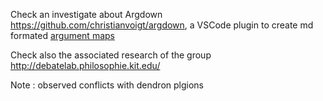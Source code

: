 
Check an investigate about Argdown
https://github.com/christianvoigt/argdown, a VSCode plugin to create md formated [argument maps](https://en.wikipedia.org/wiki/Argument_map)

Check also the associated research of the group http://debatelab.philosophie.kit.edu/


Note : observed conflicts with dendron plgions
